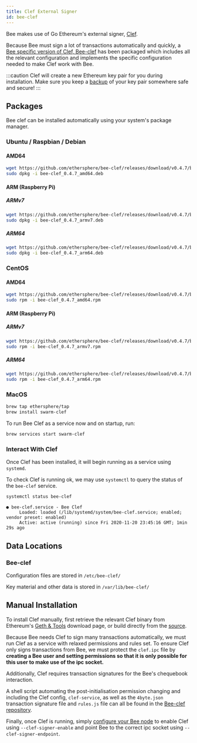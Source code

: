 ```yaml
---
title: Clef External Signer
id: bee-clef
---
```


Bee makes use of Go Ethereum's external signer, [Clef](https://geth.ethereum.org/docs/clef/tutorial).

Because Bee must sign a lot of transactions automatically and quickly, a [Bee specific version of Clef, Bee-clef](https://github.com/ethersphere/bee-clef) has been packaged which includes all the relevant configuration and implements the specific configuration needed to make Clef work with Bee.

:::caution
Clef will create a new Ethereum key pair for you during installation. Make sure you keep a [backup](/docs/maintenance/backups) of your key pair somewhere safe and secure!
:::

## Packages

Bee clef can be installed automatically using your system's package manager.

### Ubuntu / Raspbian / Debian

#### AMD64

```sh
wget https://github.com/ethersphere/bee-clef/releases/download/v0.4.7/bee-clef_0.4.7_amd64.deb
sudo dpkg -i bee-clef_0.4.7_amd64.deb
```

#### ARM (Raspberry Pi)

##### ARMv7

```sh
wget https://github.com/ethersphere/bee-clef/releases/download/v0.4.7/bee-clef_0.4.7_armv7.deb
sudo dpkg -i bee-clef_0.4.7_armv7.deb
```

##### ARM64

```sh
wget https://github.com/ethersphere/bee-clef/releases/download/v0.4.7/bee-clef_0.4.7_arm64.deb
sudo dpkg -i bee-clef_0.4.7_arm64.deb
```

### CentOS

#### AMD64

```sh
wget https://github.com/ethersphere/bee-clef/releases/download/v0.4.7/bee-clef_0.4.7_amd64.rpm
sudo rpm -i bee-clef_0.4.7_amd64.rpm
```

#### ARM (Raspberry Pi)

##### ARMv7

```sh
wget https://github.com/ethersphere/bee-clef/releases/download/v0.4.7/bee-clef_0.4.7_armv7.rpm
sudo rpm -i bee-clef_0.4.7_armv7.rpm
```

##### ARM64

```sh
wget https://github.com/ethersphere/bee-clef/releases/download/v0.4.7/bee-clef_0.4.7_arm64.rpm
sudo rpm -i bee-clef_0.4.7_arm64.rpm
```

### MacOS

```sh
brew tap ethersphere/tap
brew install swarm-clef
```

To run Bee Clef as a service now and on startup, run:

```sh
brew services start swarm-clef
```

### Interact With Clef

Once Clef has been installed, it will begin running as a service using `systemd`.

To check Clef is running ok, we may use `systemctl` to query the status of the `bee-clef` service.

```sh
systemctl status bee-clef
```

```
● bee-clef.service - Bee Clef
     Loaded: loaded (/lib/systemd/system/bee-clef.service; enabled; vendor preset: enabled)
     Active: active (running) since Fri 2020-11-20 23:45:16 GMT; 1min 29s ago
```

## Data Locations

### Bee-clef

Configuration files are stored in `/etc/bee-clef/`

Key material and other data is stored in `/var/lib/bee-clef/`

## Manual Installation

To install Clef manually, first retrieve the relevant Clef binary from Ethereum's [Geth & Tools](https://geth.ethereum.org/downloads/) download page, or build directly from the [source](https://github.com/ethereum/go-ethereum/wiki/Building-Ethereum).

Because Bee needs Clef to sign many transactions automatically, we must run Clef as a service with relaxed permissions and rules set. To ensure Clef only signs transactions from Bee, we must protect the `clef.ipc` file by **creating a Bee user and setting permissions so that it is only possible for this user to make use of the ipc socket.**

Additionally, Clef requires transaction signatures for the Bee's chequebook interaction.

A shell script automating the post-initialisation permission changing and including the Clef config, `clef-service`, as well as the `4byte.json` transaction signature file and `rules.js` file can all be found in the [Bee-clef repository](https://github.com/ethersphere/bee-clef/tree/master/packaging).

Finally, once Clef is running, simply [configure your Bee node](/docs/installation/configuration) to enable Clef using `--clef-signer-enable` and point Bee to the correct ipc socket using `--clef-signer-endpoint`.

